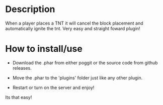 # Description
When a player places a TNT it will cancel the block placement and automatically ignite the tnt. Very easy and straight foward plugin!

# How to install/use
- Download the .phar from either poggit or the source code from github releases.

- Move the .phar to the 'plugins' folder just like any other plugin.

- Restart or turn on the server and enjoy!

Its that easy!
